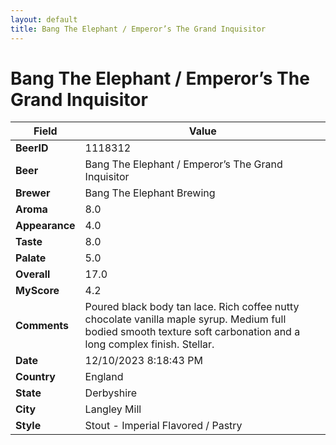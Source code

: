 ```yaml
---
layout: default
title: Bang The Elephant / Emperor’s The Grand Inquisitor
---
```


# Bang The Elephant / Emperor’s The Grand Inquisitor

| Field         | Value     |
|---------------|-----------|
| **BeerID** | 1118312 |
| **Beer** | Bang The Elephant / Emperor’s The Grand Inquisitor |
| **Brewer** | Bang The Elephant Brewing |
| **Aroma** | 8.0 |
| **Appearance** | 4.0 |
| **Taste** | 8.0 |
| **Palate** | 5.0 |
| **Overall** | 17.0 |
| **MyScore** | 4.2 |
| **Comments** | Poured black body tan lace. Rich coffee nutty chocolate vanilla maple syrup. Medium full bodied smooth texture soft carbonation and a long complex finish. Stellar. |
| **Date** | 12/10/2023 8:18:43 PM |
| **Country** | England |
| **State** | Derbyshire |
| **City** | Langley Mill |
| **Style** | Stout - Imperial Flavored / Pastry |
